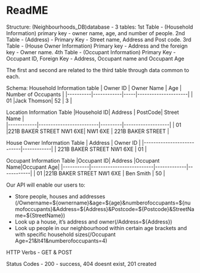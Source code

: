 # ReadME

Structure: 
(Neighbourhoods_DB)database - 3 tables: 
1st Table - (Household Information) primary key - owner name, age, and number of people.
2nd Table - (Address) - Primary Key - Street name, Address and Post code.
3rd Table - (House Owner Information) Primary key - Address and the foreign key - Owner name. 
4th Table - (Occupant Information) Primary Key - Occupant ID, Foreign Key - Address, Occupant name and Occupant Age

The first and second are related to the third table through data common to each. 

Schema:
Household Information table
| Owner ID | Owner Name | Age | Number of Occupants | 
|----------|------------|-----|---------------------|
|    01    |Jack Thomson| 52  |         3           |

Location Information Table
|Household ID|          Address        | PostCode|    Street Name    |  
|------------|-------------------------|---------|-------------------|
|     01     |221B BAKER STREET NW1 6XE| NW1 6XE | 221B BAKER STREET | 

House Owner Information Table
|          Address          |  Owner ID  |
|---------------------------|------------|
| 221B BAKER STREET NW1 6XE |     01     |

Occupant Information Table
|Occupant ID|         Address          |Occupant Name|Occupant Age|
|-----------|--------------------------|-------------|------------|
|    01     |221B BAKER STREET NW1 6XE |  Ben Smith  |     50     |

Our API will enable our users to:

-  Store people, houses and addresses (/Ownername=${ownername}&age=${age}&numberofoccupants=${numofoccupants}&Address=${Address}&Postcode=${Postcode}&StreetName=${StreetName})
-  Look up a house, it’s address and owner(/Address=${Address})
-  Look up people in our neighbourhood within certain age brackets and with specific household sizes(/Occupant Age=21&lt41&numberofoccupants=4)

HTTP Verbs - GET & POST


Status Codes - 200 - success, 404 doesnt exist,  201 created